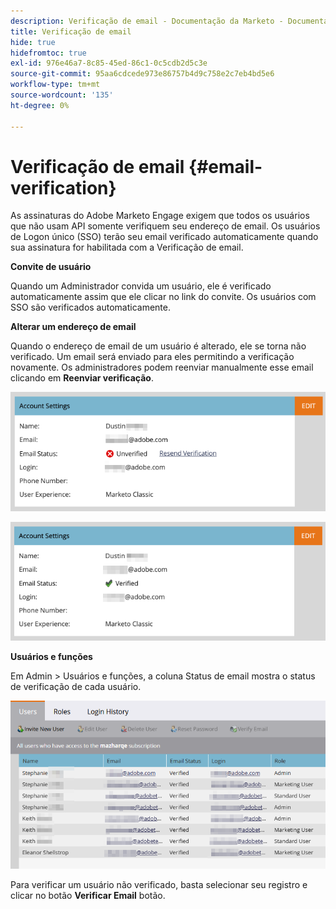 ```yaml
---
description: Verificação de email - Documentação da Marketo - Documentação do produto
title: Verificação de email
hide: true
hidefromtoc: true
exl-id: 976e46a7-8c85-45ed-86c1-0c5cdb2d5c3e
source-git-commit: 95aa6cdcede973e86757b4d9c758e2c7eb4bd5e6
workflow-type: tm+mt
source-wordcount: '135'
ht-degree: 0%

---
```


# Verificação de email {#email-verification}

As assinaturas do Adobe Marketo Engage exigem que todos os usuários que não usam API somente verifiquem seu endereço de email. Os usuários de Logon único (SSO) terão seu email verificado automaticamente quando sua assinatura for habilitada com a Verificação de email.

**Convite de usuário**

Quando um Administrador convida um usuário, ele é verificado automaticamente assim que ele clicar no link do convite. Os usuários com SSO são verificados automaticamente.

**Alterar um endereço de email**

Quando o endereço de email de um usuário é alterado, ele se torna não verificado. Um email será enviado para eles permitindo a verificação novamente. Os administradores podem reenviar manualmente esse email clicando em **Reenviar verificação**.

![](assets/email-verification-1.png)

![](assets/email-verification-2.png)

**Usuários e funções**

Em Admin > Usuários e funções, a coluna Status de email mostra o status de verificação de cada usuário.

![](assets/email-verification-3.png)

Para verificar um usuário não verificado, basta selecionar seu registro e clicar no botão **Verificar Email** botão.

